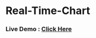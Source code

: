 # Real-Time-Chart


### Live Demo : <a href="https://lok-ii.github.io/Real-Time-Chart/"> Click Here </a>
